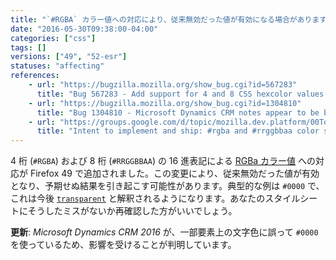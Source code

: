 ```yaml
---
title: "`#RGBA` カラー値への対応により、従来無効だった値が有効になる場合があります"
date: "2016-05-30T09:38:00-04:00"
categories: ["css"]
tags: []
versions: ["49", "52-esr"]
statuses: "affecting"
references:
    - url: "https://bugzilla.mozilla.org/show_bug.cgi?id=567283"
      title: "Bug 567283 - Add support for 4 and 8 CSS hexcolor values (#RRGGBBAA and #RGBA)"
    - url: "https://bugzilla.mozilla.org/show_bug.cgi?id=1304810"
      title: "Bug 1304810 - Microsoft Dynamics CRM notes appear to be blank due to #0000 rgba hex parsing"
    - url: "https://groups.google.com/d/topic/mozilla.dev.platform/00Tq2s58GwA/discussion"
      title: "Intent to implement and ship: #rgba and #rrggbbaa color syntax in CSS"
---
```

4 桁 (`#RGBA`) および 8 桁 (`#RRGGBBAA`) の 16 進表記による [RGBa カラー値](https://developer.mozilla.org/docs/Web/CSS/color_value#rgba%28%29) への対応が Firefox 49 で追加されました。この変更により、従来無効だった値が有効となり、予期せぬ結果を引き起こす可能性があります。典型的な例は `#0000` で、これは今後 [`transparent`](https://developer.mozilla.org/docs/Web/CSS/color_value#transparent_keyword) と解釈されるようになります。あなたのスタイルシートにそうしたミスがないか再確認した方がいいでしょう。

**更新**: *Microsoft Dynamics CRM 2016* が、一部要素上の文字色に誤って `#0000` を使っているため、影響を受けることが判明しています。
